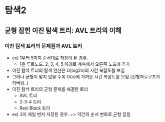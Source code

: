 # 탐색2

## 균형 잡힌 이진 탐색 트리: AVL 트리의 이해

### 이진 탐색 트리의 문제점과 AVL 트리

- ex) 1부터 5까지 순서대로 저장이 된 경우.
  - 1은 루트노드. 2, 3, 4, 5 아래로 계속해서 오른쪽 노드에 추가
- 이진 탐색 트리의 탐색 연산은 O(log2n)의 시간 복잡도를 보임
- 그러나 균형이 맞지 않을 수록 O(n)에 가까운 시간 복잡도를 보임 (선형자료구조가 되버림..)
- 이진 탐색 트리의 균형 문제를 해결한 트리
  - AVL 트리
  - 2-3-4 트리
  - Red-Black 트리
- ex) 3이 제일 번저 저장된 경우. => 약간의 순서 변화로 균형 잡힘
